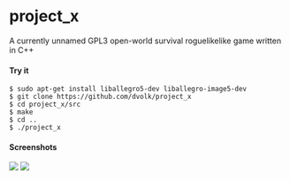 # project_x

A currently unnamed GPL3 open-world survival roguelikelike game written in C++

#### Try it
    $ sudo apt-get install liballegro5-dev liballegro-image5-dev
    $ git clone https://github.com/dvolk/project_x
    $ cd project_x/src
    $ make
    $ cd ..
    $ ./project_x

#### Screenshots

<img src="https://i.imgur.com/KNAyCN1.png">
<img src="https://i.imgur.com/HxvfX7y.png">


